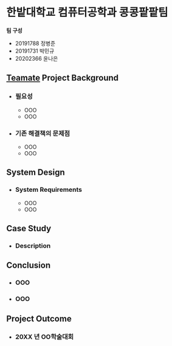 # 한밭대학교 컴퓨터공학과 콩콩팥팥팀

**팀 구성**
- 20191788 정병준 
- 20191731 박민규
- 20202366 윤나은

## <u>Teamate</u> Project Background
- ### 필요성
  - OOO
  - OOO
- ### 기존 해결책의 문제점
  - OOO
  - OOO
  
## System Design
  - ### System Requirements
    - OOO
    - OOO
    
## Case Study
  - ### Description
  
  
## Conclusion
  - ### OOO
  - ### OOO
  
## Project Outcome
- ### 20XX 년 OO학술대회 
